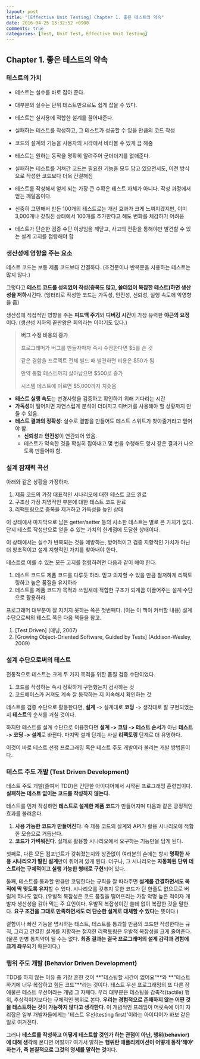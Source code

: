 ```yaml
---
layout: post
title: "[Effective Unit Testing] Chapter 1. 좋은 테스트의 약속"
date: 2016-04-25 13:32:52 +0900
comments: true
categories: [Test, Unit Test, Effective Unit Testing]
---
```

## Chapter 1. 좋은 테스트의 약속

### 테스트의 가치

- 테스트는 실수를 바로 잡아 준다.
 - 대부분의 실수는 단위 테스트만으로도 쉽게 잡을 수 있다.

- 테스트는 실사용에 적합한 설계를 끌어내준다.
 - 실패하는 테스트를 작성하고, 그 테스트가 성공할 수 있을 만큼의 코드 작성
 - 코드의 설계와 기능을 사용자의 시각에서 바라볼 수 있게 끔 해줌

- 테스트는 원하는 동작을 명확히 알려주어 군더더기를 없애준다.
 - 실패하는 테스트를 거쳐간 코드는 필요한 기능을 모두 담고 있으면서도, 이전 방식으로 작성한 코드보다 더욱 간결해짐

- 테스트를 작성해서 얻게 되는 가장 큰 수확은 테스트 자체가 아니다. 작성 과정에서 얻는 깨달음이다.
 - 신중히 고민해서 만든 100개의 테스트로는 개선 효과가 크게 느껴지겠지만, 이미 3,000개나 갖춰진 상태에서 100개를 추가한다고 해도 변화를 체감하기 어려움
 - 테스트가 단순한 검증 수단 이상임을 깨닫고, 사고의 전환을 통해야만 발견할 수 있는 설계 고지를 점령해야 함

### 생산성에 영향을 주는 요소

테스트 코드는 보통 제품 코드보다 간결하다. (조건문이나 반복문을 사용하는 테스트는 많지 않다.)

그렇다고 **테스트 코드를 성의없이 작성(중복도 많고, 쓸데없이 복잡한 테스트)하면 생산성을 저하**시킨다. (엉터리로 작성한 코드는 가독성, 안전성, 신뢰성, 실행 속도에 악영향을 줌)

생산성에 직접적인 영향을 주는 **피드백 주기**와 **디버깅 시간**이 가장 유력한 **야근의 요정**이다. (생산성 저하의 끝판왕은 회의라는 이야기도 있다.)

> **버그 수정 비용의 증가**
> 
> 프로그래머가 버그를 만들자마자 즉시 수정한다면 $5를 쓴 것
> 
> 같은 결함을 프로젝트 전체 빌드 때 발견하면 비용은 $50가 됨
> 
> 만약 통합 테스트까지 살아남으면 $500로 증가
> 
> 시스템 테스트에 이르면 $5,000까지 치솟음

- **테스트 실행 속도**는 변경사항을 검증하고 확인하기 위해 기다리는 시간
- **가독성**이 떨어지면 자연스럽게 분석이 더뎌지고 디버거를 사용해야 할 상황까지 만들 수 있음.
- **테스트 결과의 정확성**: 실수로 결함을 만들어도 테스트 스위트가 찾아줄거라고 믿어야 함.
    - **신뢰성**과 **안전성**이 연관되어 있음.
    - 테스트가 약속한 것을 확실히 잡아내고 몇 번을 수행해도 항시 같은 결과가 나오도록 만들어야 함.


### 설계 잠재력 곡선
아래와 같은 상황을 가정하자.

1. 제품 코드의 가장 대표적인 시나리오에 대한 테스트 코드 완료
2. 구조상 가장 치명적인 부분에 대한 테스트 코드 완료
3. 리팩토링으로 중복을 제거하고 가독성을 높인 상태

이 상태에서 마지막으로 남은 getter/setter 등의 사소한 테스트는 별로 큰 가치가 없다. 단지 테스트 작성만으로 얻을 수 있는 가치의 한계점에 도달한 상태이다.

이 상태에서는 실수가 반복되는 것을 예방하는, 방어적이고 검증 지향적인 가치가 아닌 더 창조적이고 설계 지향적인 가치를 찾아내야 한다.

테스트로 이룰 수 있는 모든 고지를 점령하려면 다음과 같이 해야 한다.

1. 테스트 코드도 제품 코드를 다루듯 하라. 믿고 의지할 수 있을 만큼 철저하게 리팩토링하고 높은 품질을 유지하라
2. 테스트를 제품 코드가 목적과 쓰임새에 적합한 구조가 되게끔 이끌어주는 설계 수단으로 활용하라.
 
프로그래머 대부분이 잘 지키지 못하는 쪽은 첫번째다. (이는 이 책이 커버할 내용)
설계 수단으로써의 테스트 쪽은 다음 책들을 참고.

1. [Test Driven] (매닝, 2007)
2. [Growing Object-Oriented Software, Guided by Tests] (Addison-Wesley, 2009)

### 설계 수단으로써의 테스트
전통적으로 테스트는 크게 두 가지 목적을 위한 품질 검증 수단이었다.

1. 코드를 작성하는 즉시 정확하게 구현했는지 검사하는 것
2. 코드베이스가 커져도 계속 잘 동작하는 지 지속해서 확인하는 것

테스트를 검증 수단으로 활용한다면, **설계** -> 설계대로 **코딩** -> 생각대로 잘 구현되었는지 **테스트**의 순서를 거칠 것이다.

하지만 테스트를 설계 수단으로 이용한다면 **설계 -> 코딩 -> 테스트 순서**가 아닌 **테스트 -> 코딩 -> 설계**로 바뀐다. 마지막 설계 단계는 사실 **리팩토링** 단계로 더 유명하다.

이것이 바로 테스트 선행 프로그래밍 혹은 테스트 주도 개발이라 불리는 개발 방법론이다.

### 테스트 주도 개발 (Test Driven Development)

테스트 주도 개발(줄여서 TDD)은 간단한 아이디어에서 시작된 프로그래밍 훈련법이다.
**실패하는 테스트 없이는 코드를 작성하지 않는다.**

테스트를 먼저 작성하면 **테스트로 설계한 제품 코드**가 만들어지며 다음과 같은 긍정적인 효과를 불러온다.

1. **사용 가능한 코드가 만들어진다**. 즉 제품 코드의 설계와 API가 활용 시나리오에 적합한 모습으로 거듭난다.
2. **코드가 가벼워진다**. 실제로 활용할 시나리오에서 요구하는 기능만을 담게 된다.

첫째로, 다른 모든 컴포넌트가 갖춰졌는지와 상관없이 여러분의 손에는 항시 **명확한 사용 시나리오가 딸린 설계**만이 쥐어져 있게 된다. 더구나, 그 시나리오는 **자동화된 단위 테스트라는 구체적이고 실행 가능한 형태로 구현**되어 있다.

둘째, 테스트를 통과할 만큼만 코딩한다는 규칙을 잘 따라주면 **설계를 간결하면서도 목적에 딱 맞도록 유지**할 수 있다. 시나리오를 갖추지 못한 코드가 단 한줄도 없으므로 버릴게 하나도 없다. (우발적 복잡성은 코드 품질을 떨어뜨리는 가장 악명 높은 적이자 개발자 생산성을 갉아 먹는 주 요인이다. 우발적 복잡성이란 쓸데 없이 복잡한 것을 말한다. **요구 조건을 그대로 만족하면서도 더 단순한 설계로 대체할 수 있다**는 뜻이다.)

결함이나 빠진 기능을 명시하는 테스트, 테스트를 통과할 만큼의 코드만 작성한다는 규칙, 그리고 간결한 설계를 지향하는 철저한 리팩토링은 우발적 복잡성을 크게 줄여준다. (물론 만병 통치약이 될 수는 없다. **최종 결과는 결국 프로그래머의 설계 감각과 경험에 크게 좌우**되기 때문이다.)


### 행위 주도 개발 (Behavior Driven Development)

TDD를 하지 않는 이유 중 가장 흔한 것이 **"테스팅할 시간이 없어요"**와 **"테스트하기에 너무 복잡하고 힘든 코드"**라는 것이다. 테스트 우선 프로그래밍의 또 다른 장애물은 테스트 우선이라는 개념 그 자체다. 우리 대부분은 테스팅을 감촉적(tactile) 행위, 추상적이기보다는 구체적인 행위로 본다. **우리는 경험적으로 존재하지 않는 어떤 것을 테스트하는 것이 가능하지 않다고 생각한다**. 이 개념적인 프레임이 머릿속에 이미 자리잡은 일부 개발자들에게는 '테스트 우선(testing first)'이라는 아이디어가 바보 같은 일로 여겨진다.

그러나 **테스트를 작성하고 어떻게 테스트할 것인가 하는 관점이 아닌, 행위(behavior)에 대해 생각**해 본다면 어떨까? 여기서 말하는 **행위란 애플리케이션이 어떻게 동작'해야' 하는가, 즉 본질적으로 그것의 명세를 말하는 것**이다.

